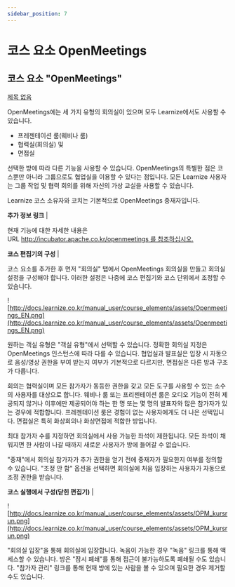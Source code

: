 ```yaml
---
sidebar_position: 7
---
```


# 코스 요소 OpenMeetings

## 코스 요소 "OpenMeetings"

[제목 없음](http://www.notion.so/66f12710340e47239ed6d9be67646a23)

OpenMeetings에는 세 가지 유형의 회의실이 있으며 모두 Learnize에서도 사용할 수 있습니다.

- 프레젠테이션 룸(웨비나 룸)
- 협력실(회의실) 및
- 면접실

선택한 방에 따라 다른 기능을 사용할 수 있습니다. OpenMeetings의 특별한 점은 코스뿐만 아니라 그룹으로도 협업실을 이용할 수 있다는 점입니다. 모든 Learnize 사용자는 그룹 작업 및 협력 회의를 위해 자신의 가상 교실을 사용할 수 있습니다.

Learnize 코스 소유자와 코치는 기본적으로 OpenMeetings 중재자입니다.

**추가 정보 링크** |

현재 기능에 대한 자세한 내용은 URL [http://incubator.apache.co.kr/openmeetings 를 참조하십시오.](http://incubator.apache.co.kr/openmeetings)

**코스 편집기의 구성** |

코스 요소를 추가한 후 먼저 "회의실" 탭에서 OpenMeetings 회의실을 만들고 회의실 설정을 구성해야 합니다. 이러한 설정은 나중에 코스 편집기와 코스 단위에서 조정할 수 있습니다.

![http://docs.learnize.co.kr/manual_user/course_elements/assets/Openmeetings_EN.png](http://docs.learnize.co.kr/manual_user/course_elements/assets/Openmeetings_EN.png)

원하는 객실 유형은 "객실 유형"에서 선택할 수 있습니다. 정확한 회의실 지정은 OpenMeetings 인스턴스에 따라 다를 수 있습니다. 협업실과 발표실은 입장 시 자동으로 음성/영상 권한을 부여 받는지 여부가 기본적으로 다르지만, 면접실은 다른 방과 구조가 다릅니다.

회의는 협력실이며 모든 참가자가 동등한 권한을 갖고 모든 도구를 사용할 수 있는 소수의 사용자를 대상으로 합니다. 웨비나 룸 또는 프리젠테이션 룸은 오디오 기능이 전혀 제공되지 않거나 이후에만 제공되어야 하는 한 명 또는 몇 명의 발표자와 많은 참가자가 있는 경우에 적합합니다. 프레젠테이션 룸은 경험이 없는 사용자에게도 더 나은 선택입니다. 면접실은 특히 화상회의나 화상면접에 적합한 방입니다.

최대 참가자 수를 지정하면 회의실에서 사용 가능한 좌석이 제한됩니다. 모든 좌석이 채워지면 한 사람이 나갈 때까지 새로운 사용자가 방에 들어갈 수 없습니다.

"중재"에서 회의실 참가자가 추가 권한을 얻기 전에 중재자가 필요한지 여부를 정의할 수 있습니다. "조정 안 함" 옵션을 선택하면 회의실에 처음 입장하는 사용자가 자동으로 조정 권한을 받습니다.

**코스 실행에서 구성(닫힌 편집기)** |

![http://docs.learnize.co.kr/manual_user/course_elements/assets/OPM_kursrun.png](http://docs.learnize.co.kr/manual_user/course_elements/assets/OPM_kursrun.png)

"회의실 입장"을 통해 회의실에 입장합니다. 녹음이 가능한 경우 "녹음" 링크를 통해 액세스할 수 있습니다. 방은 "잠시 폐쇄"를 통해 접근이 불가능하도록 폐쇄될 수도 있습니다. "참가자 관리" 링크를 통해 현재 방에 있는 사람을 볼 수 있으며 필요한 경우 제거할 수도 있습니다.